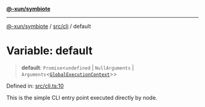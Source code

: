 [**@-xun/symbiote**](../../../README.md)

***

[@-xun/symbiote](../../../README.md) / [src/cli](../README.md) / default

# Variable: default

> **default**: `Promise`\<`undefined` \| `NullArguments` \| `Arguments`\<[`GlobalExecutionContext`](../../configure/type-aliases/GlobalExecutionContext.md)\>\>

Defined in: [src/cli.ts:10](https://github.com/Xunnamius/symbiote/blob/023107e8d1856ee3cd449bab77222ba9d9fdb206/src/cli.ts#L10)

This is the simple CLI entry point executed directly by node.
